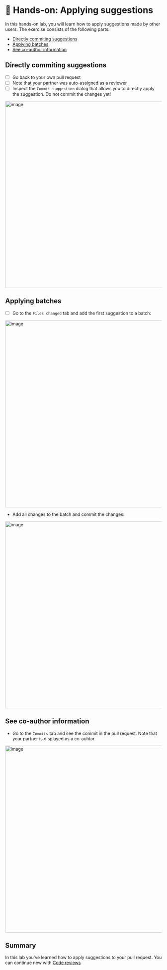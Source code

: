 # 🔨 Hands-on: Applying suggestions

In this hands-on lab, you will learn how to apply suggestions made by other users. 
The exercise consists of the following parts:

- [Directly commiting suggestions](#directly-commiting-suggestions)
- [Applying batches](#applying-batches)
- [See co-author information](#see-co-author-information)

## Directly commiting suggestions

- [ ] Go back to your own pull request
- [ ] Note that your partner was auto-assigned as a reviewer
- [ ] Inspect the `Commit suggestion` dialog that allows you to directly apply the suggestion. Do not commit the changes yet!

<img width="600" alt="image" src="https://user-images.githubusercontent.com/5276337/204321920-2ea6eb82-b21c-4333-a3ba-2d387d3e1ffd.png">

## Applying batches

- [ ] Go to the `Files changed` tab and add the first suggestion to a batch:

<img width="600" alt="image" src="https://user-images.githubusercontent.com/5276337/204322744-efbaa96c-94f2-4ec3-9a00-8cdf48b37efa.png">

- Add all changes to the batch and commit the changes:

<img width="600" alt="image" src="https://user-images.githubusercontent.com/5276337/204322949-e3d73ab2-9f5e-462d-b90a-e7dc9b8be45e.png">

## See co-author information

- Go to the `Commits` tab and see the commit in the pull request. Note that your partner is displayed as a co-auhtor. 

<img width="600" alt="image" src="https://user-images.githubusercontent.com/5276337/204323247-a77cccc9-3ea1-40ec-99e4-f344d9015037.png">


## Summary

In this lab you've learned how to apply suggestions to your pull request.
You can continue new with [Code reviews](07_Code-reviews.md)
